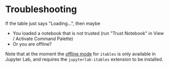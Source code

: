 # Troubleshooting

If the table just says "Loading...", then maybe
- You loaded a notebook that is not trusted (run "Trust Notebook" in View / Activate Command Palette)
- Or you are offline?

Note that at the moment the [offline mode](quick_start.html#offline-mode) for `itables` is only available in Jupyter Lab,  and requires the `jupyterlab-itables` extension to be installed.
